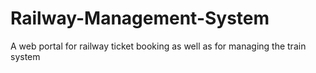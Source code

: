 # Railway-Management-System
A web portal for railway ticket booking as well as for managing the train system
